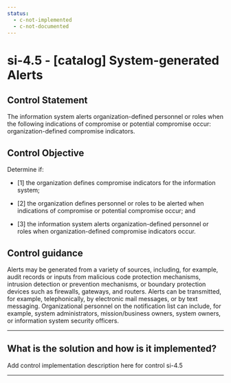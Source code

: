```yaml
---
status:
  - c-not-implemented
  - c-not-documented
---
```


# si-4.5 - \[catalog\] System-generated Alerts

## Control Statement

The information system alerts organization-defined personnel or roles when the following indications of compromise or potential compromise occur: organization-defined compromise indicators.

## Control Objective

Determine if:

- \[1\] the organization defines compromise indicators for the information system;

- \[2\] the organization defines personnel or roles to be alerted when indications of compromise or potential compromise occur; and

- \[3\] the information system alerts organization-defined personnel or roles when organization-defined compromise indicators occur.

## Control guidance

Alerts may be generated from a variety of sources, including, for example, audit records or inputs from malicious code protection mechanisms, intrusion detection or prevention mechanisms, or boundary protection devices such as firewalls, gateways, and routers. Alerts can be transmitted, for example, telephonically, by electronic mail messages, or by text messaging. Organizational personnel on the notification list can include, for example, system administrators, mission/business owners, system owners, or information system security officers.

______________________________________________________________________

## What is the solution and how is it implemented?

Add control implementation description here for control si-4.5

______________________________________________________________________
